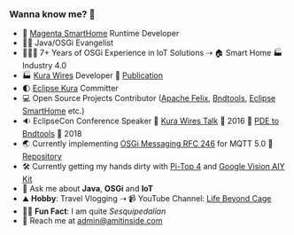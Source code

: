 ### Wanna know me? 👋

- 🏡 [Magenta SmartHome](https://www.smarthome.de) Runtime Developer
- 🥷🏻 Java/OSGi Evangelist
- 👨🏻‍💻 7+ Years of OSGi Experience in IoT Solutions ⇢ 🏠 Smart Home 🏭 Industry 4.0
- 🏭 [Kura Wires](https://eclipse.github.io/kura/wires/kura-wires-intro.html) Developer 📘 [Publication](https://www.amazon.de/Kura-Wires-Development-Component-managing/dp/6202205423)
- 🌓 [Eclipse Kura](https://github.com/eclipse/kura) Committer
- 💻 Open Source Projects Contributor ([Apache Felix](https://github.com/apache/felix-dev), [Bndtools](https://github.com/bndtools/bnd), [Eclipse SmartHome](https://github.com/eclipse-archived/smarthome) etc.)
- 🔉 EclipseCon Conference Speaker 🔘 [Kura Wires Talk](https://www.youtube.com/watch?v=Td5923B26-Q) 📆 2016 🔘 [PDE to Bndtools](https://www.youtube.com/watch?v=Yi0A-6A5GRk) 📆 2018
- 🌏 Currently implementing [OSGi Messaging RFC 246](https://github.com/osgi/design/blob/main/rfcs/rfc0246/rfc-0246-Messaging.pdf) for MQTT 5.0 🧰 [Repository](https://github.com/amitjoy/osgi-messaging)
- 🛠 Currently getting my hands dirty with [Pi-Top 4](https://www.pi-top.com/products/pi-top-4) and [Google Vision AIY Kit](https://aiyprojects.withgoogle.com/vision)
- 💬 Ask me about <b>Java</b>, <b>OSGi</b> and <b>IoT</b>
- ⛰ <b>Hobby</b>: Travel Vlogging ⇢ 📹 YouTube Channel: [Life Beyond Cage](https://www.youtube.com/lifebeyondcage)
- 💂‍♀️ <b>Fun Fact</b>: I am quite <i>Sesquipedalian</i>
- 📮 Reach me at admin@amitinside.com
